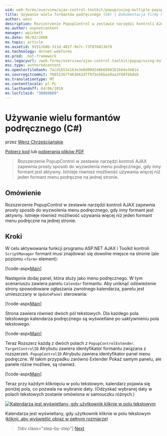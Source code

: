 ```yaml
---
uid: web-forms/overview/ajax-control-toolkit/popup/using-multiple-popup-controls-cs
title: Używanie wielu formantów podręcznego (C#) | Dokumentacja firmy Microsoft
author: wenz
description: Rozszerzenie PopupControl w zestawie narzędzi kontroli AJAX zapewnia prosty sposób do wyzwolenia menu podręcznego, gdy inny formant jest aktywny. Istnieje również możliwość użycia m...
ms.author: aspnetcontent
manager: wpickett
ms.date: 06/02/2008
ms.topic: article
ms.assetid: 91511b0b-311d-481f-9e7c-73f07b813b79
ms.technology: dotnet-webforms
ms.prod: .net-framework
msc.legacyurl: /web-forms/overview/ajax-control-toolkit/popup/using-multiple-popup-controls-cs
msc.type: authoredcontent
ms.openlocfilehash: 7acd1b53e1b3e3e0d09d248b68941b166da3e81e
ms.sourcegitcommit: f8852267f463b62d7f975e56bea9aa3f68fbbdeb
ms.translationtype: MT
ms.contentlocale: pl-PL
ms.lasthandoff: 04/06/2018
ms.locfileid: "30869689"
---
```

<a name="using-multiple-popup-controls-c"></a>Używanie wielu formantów podręcznego (C#)
====================
przez [Wenz Chrześcijańskie](https://github.com/wenz)

[Pobierz kod](http://download.microsoft.com/download/9/3/f/93f8daea-bebd-4821-833b-95205389c7d0/PopupControl1.cs.zip) lub [pobierania plików PDF](http://download.microsoft.com/download/2/d/c/2dc10e34-6983-41d4-9c08-f78f5387d32b/popupcontrol1CS.pdf)

> Rozszerzenie PopupControl w zestawie narzędzi kontroli AJAX zapewnia prosty sposób do wyzwolenia menu podręcznego, gdy inny formant jest aktywny. Istnieje również możliwość używania więcej niż jeden formant menu podręczne na jednej stronie.


## <a name="overview"></a>Omówienie

Rozszerzenie PopupControl w zestawie narzędzi kontroli AJAX zapewnia prosty sposób do wyzwolenia menu podręcznego, gdy inny formant jest aktywny. Istnieje również możliwość używania więcej niż jeden formant menu podręczne na jednej stronie.

## <a name="steps"></a>Kroki

W celu aktywowania funkcji programu ASP.NET AJAX i Toolkit kontroli `ScriptManager` formant musi znajdować się dowolne miejsce na stronie (ale poziomu `<form>` element):

[!code-aspx[Main](using-multiple-popup-controls-cs/samples/sample1.aspx)]

Następnie dodaj panel, która służy jako menu podręcznego. W tym scenariuszu zawiera panelu `Calendar` formantu. Aby uniknąć odświeżenie strony spowodowane ogłaszania zwrotnego kalendarza, panelu jest umieszczany w `UpdatePanel` sterowania:

[!code-aspx[Main](using-multiple-popup-controls-cs/samples/sample2.aspx)]

Strona zawiera również dwóch pól tekstowych. Dla każdego pola tekstowego kalendarza podręcznego są wyświetlane po uaktywnieniu pola tekstowego.

[!code-aspx[Main](using-multiple-popup-controls-cs/samples/sample3.aspx)]

Teraz Rozszerz każdą z dwóch polach z `PopupControlExtender`. `TargetControlID` Atrybutu zawiera identyfikator formantu związana z rozszerzeń. `PopupControlID` Atrybutu zawiera identyfikator panel menu podręczne. W takim przypadku zarówno Extender Pokaż samym panelu, ale panele różne możliwe, są również.

[!code-aspx[Main](using-multiple-popup-controls-cs/samples/sample4.aspx)]

Teraz przy każdym kliknięciu w polu tekstowym, kalendarz pojawia się poniżej pola, co pozwala na wybranie daty. (Odzyskać wybranej daty w polach tekstowych zostanie omówiona w samouczku różnych.)


[![Kalendarza jest wyświetlany, gdy użytkownik kliknie w polu tekstowym](using-multiple-popup-controls-cs/_static/image2.png)](using-multiple-popup-controls-cs/_static/image1.png)

Kalendarza jest wyświetlany, gdy użytkownik kliknie w polu tekstowym ([kliknij, aby wyświetlić obraz w pełnym rozmiarze](using-multiple-popup-controls-cs/_static/image3.png))

> [!div class="step-by-step"]
> [Next](handling-postbacks-from-a-popup-control-with-an-updatepanel-cs.md)
